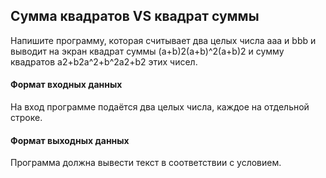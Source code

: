 ## Сумма квадратов VS квадрат суммы

Напишите программу, которая считывает два целых числа aaa и bbb и выводит на экран квадрат суммы (a+b)2(a+b)^2(a+b)2 и сумму квадратов a2+b2a^2+b^2a2+b2 этих чисел.

#### Формат входных данных
На вход программе подаётся два целых числа, каждое на отдельной строке.

#### Формат выходных данных
Программа должна вывести текст в соответствии с условием.